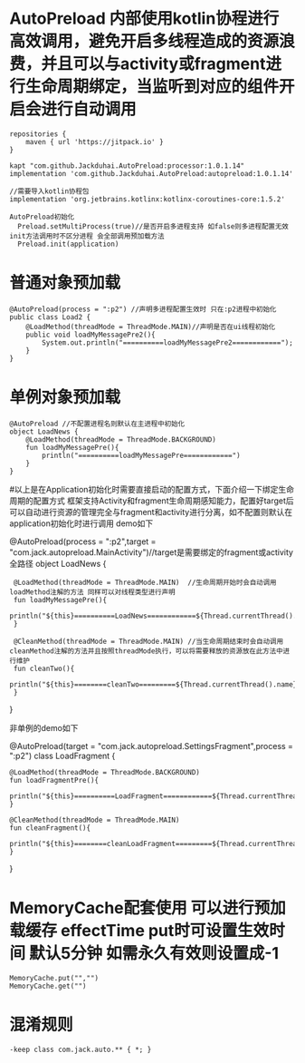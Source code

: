 # AutoPreload 内部使用kotlin协程进行高效调用，避免开启多线程造成的资源浪费，并且可以与activity或fragment进行生命周期绑定，当监听到对应的组件开启会进行自动调用

    repositories {
        maven { url 'https://jitpack.io' }
    }

    kapt "com.github.Jackduhai.AutoPreload:processor:1.0.1.14"
    implementation 'com.github.Jackduhai.AutoPreload:autopreload:1.0.1.14'

    //需要导入kotlin协程包
    implementation 'org.jetbrains.kotlinx:kotlinx-coroutines-core:1.5.2'

    AutoPreload初始化
      Preload.setMultiProcess(true)//是否开启多进程支持 如false则多进程配置无效 init方法调用时不区分进程 会全部调用预加载方法
      Preload.init(application)


# 普通对象预加载
    @AutoPreload(process = ":p2") //声明多进程配置生效时 只在:p2进程中初始化
    public class Load2 {
        @LoadMethod(threadMode = ThreadMode.MAIN)//声明是否在ui线程初始化
        public void loadMyMessagePre2(){
            System.out.println("==========loadMyMessagePre2============");
        }
    }


# 单例对象预加载
    @AutoPreload //不配置进程名则默认在主进程中初始化
    object LoadNews {
        @LoadMethod(threadMode = ThreadMode.BACKGROUND)
        fun loadMyMessagePre(){
            println("==========loadMyMessagePre============")
        }
    }

#以上是在Application初始化时需要直接启动的配置方式，下面介绍一下绑定生命周期的配置方式
 框架支持Activity和fragment生命周期感知能力，配置好target后可以自动进行资源的管理完全与fragment和activity进行分离，如不配置则默认在application初始化时进行调用
 demo如下

 @AutoPreload(process = ":p2",target = "com.jack.autopreload.MainActivity")//target是需要绑定的fragment或activity全路径
 object LoadNews {

     @LoadMethod(threadMode = ThreadMode.MAIN)  //生命周期开始时会自动调用loadMethod注解的方法 同样可以对线程类型进行声明
     fun loadMyMessagePre(){
         println("${this}==========LoadNews============${Thread.currentThread().name}")
     }

     @CleanMethod(threadMode = ThreadMode.MAIN) //当生命周期结束时会自动调用cleanMethod注解的方法并且按照threadMode执行，可以将需要释放的资源放在此方法中进行维护
     fun cleanTwo(){
         println("${this}========cleanTwo=========${Thread.currentThread().name}")
     }

 }

 非单例的demo如下

@AutoPreload(target = "com.jack.autopreload.SettingsFragment",process = ":p2")
class LoadFragment {

    @LoadMethod(threadMode = ThreadMode.BACKGROUND)
    fun loadFragmentPre(){
        println("${this}==========LoadFragment============${Thread.currentThread().name}")
    }

    @CleanMethod(threadMode = ThreadMode.MAIN)
    fun cleanFragment(){
        println("${this}========cleanLoadFragment=========${Thread.currentThread().name}")
    }

}

# MemoryCache配套使用 可以进行预加载缓存 effectTime put时可设置生效时间 默认5分钟 如需永久有效则设置成-1
    MemoryCache.put("","")
    MemoryCache.get("")

# 混淆规则
    -keep class com.jack.auto.** { *; }
